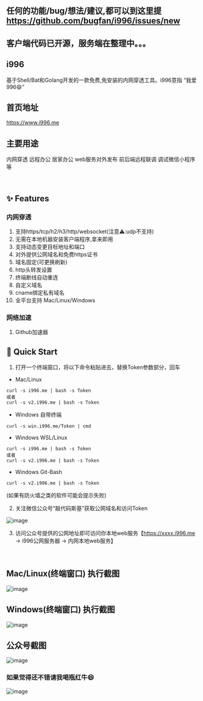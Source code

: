 ## 任何的功能/bug/想法/建议,都可以到这里提 https://github.com/bugfan/i996/issues/new

## 客户端代码已开源，服务端在整理中。。。

## i996

基于Shell/Bat和Golang开发的一款免费,免安装的内网穿透工具。i996意指 “我爱996😄”

## 首页地址

https://www.i996.me

## 主要用途

内网穿透 远程办公 居家办公 web服务对外发布 前后端远程联调 调试微信小程序等

<br>

## ✨ Features

### 内网穿透

1. 支持https/tcp/h2/h3/http/websocket(注意⚠️:udp不支持)
2. 无需在本地机器安装客户端程序,拿来即用
3. 支持动态变更目标地址和端口
4. 对外提供公网域名和免费https证书
5. 域名固定(可更换刷新)
6. http头转发设置
7. 终端断线自动重连
8. 自定义域名
9. cname绑定私有域名
10. 全平台支持 Mac/Linux/Windows

### 网络加速
1. Github加速器

## 🚀 Quick Start
1. 打开一个终端窗口，将以下命令粘贴进去，替换Token参数部分，回车
- Mac/Linux
```
curl -s i996.me | bash -s Token
或者
curl -s v2.i996.me | bash -s Token
```
- Windows 自带终端
```
curl -s win.i996.me/Token | cmd
```
- Windows WSL/Linux
```
curl -s i996.me | bash -s Token
或者
curl -s v2.i996.me | bash -s Token
```
- Windows Git-Bash
```
curl -s v2.i996.me | bash -s Token
```
(如果有防火墙之类的软件可能会提示失败)

2. 关注微信公众号“敲代码斯基”获取公网域名和访问Token

![image](https://github.com/bugfan/i996/blob/main/img/qdmsj.jpg)

3. 访问公众号提供的公网地址即可访问你本地web服务【https://xxxx.i996.me -> i996公网服务器 -> 内网本地web服务】

<br>

## Mac/Linux(终端窗口) 执行截图

![image](https://github.com/bugfan/i996/blob/main/img/sh.jpeg)

## Windows(终端窗口) 执行截图

![image](https://github.com/bugfan/i996/blob/main/img/win.jpeg)

## 公众号截图

![image](https://github.com/bugfan/i996/blob/main/img/gzh.jpg)

### 如果觉得还不错请我喝瓶红牛😄

![image](https://github.com/bugfan/i996/blob/main/img/buy.jpeg)
